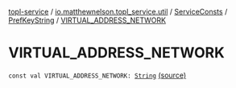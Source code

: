 [topl-service](../../../index.md) / [io.matthewnelson.topl_service.util](../../index.md) / [ServiceConsts](../index.md) / [PrefKeyString](index.md) / [VIRTUAL_ADDRESS_NETWORK](./-v-i-r-t-u-a-l_-a-d-d-r-e-s-s_-n-e-t-w-o-r-k.md)

# VIRTUAL_ADDRESS_NETWORK

`const val VIRTUAL_ADDRESS_NETWORK: `[`String`](https://kotlinlang.org/api/latest/jvm/stdlib/kotlin/-string/index.html) [(source)](https://github.com/05nelsonm/TorOnionProxyLibrary-Android/blob/master/topl-service/src/main/java/io/matthewnelson/topl_service/util/ServiceConsts.kt#L292)
